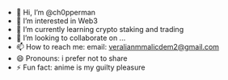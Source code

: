 - 👋 Hi, I’m @ch0pperman
- 👀 I’m interested in Web3
- 🌱 I’m currently learning crypto staking and trading
- 💞️ I’m looking to collaborate on ...
- 📫 How to reach me: email: veralianmmalicdem2@gmail.com
- 😄 Pronouns: i prefer not to share
- ⚡ Fun fact: anime is my guilty pleasure

<!---
ch0pperman/ch0pperman is a ✨ special ✨ repository because its `README.md` (this file) appears on your GitHub profile.
You can click the Preview link to take a look at your changes.
--->
